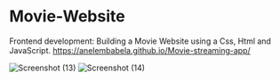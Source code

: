 # Movie-Website
Frontend development: Building a Movie Website using a Css, Html and JavaScript.
https://anelembabela.github.io/Movie-streaming-app/



![Screenshot (13)](https://user-images.githubusercontent.com/8805744/181785177-0d2c69d6-6704-4028-a209-87f6de3b962f.png)
![Screenshot (14)](https://user-images.githubusercontent.com/8805744/181785194-fd7882a0-adce-4782-abb9-509964600bf7.png)

